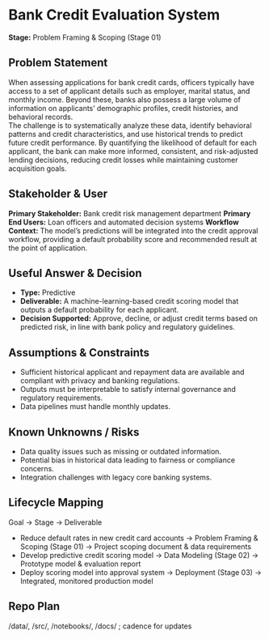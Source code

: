# Bank Credit Evaluation System
**Stage:** Problem Framing & Scoping (Stage 01)

## Problem Statement
When assessing applications for bank credit cards, officers typically have access to a set of applicant details such as employer, marital status, and monthly income. Beyond these, banks also possess a large volume of information on applicants’ demographic profiles, credit histories, and behavioral records.  
The challenge is to systematically analyze these data, identify behavioral patterns and credit characteristics, and use historical trends to predict future credit performance. By quantifying the likelihood of default for each applicant, the bank can make more informed, consistent, and risk-adjusted lending decisions, reducing credit losses while maintaining customer acquisition goals.

## Stakeholder & User
**Primary Stakeholder:** Bank credit risk management department 
**Primary End Users:** Loan officers and automated decision systems
**Workflow Context:** The model’s predictions will be integrated into the credit approval workflow, providing a default probability score and recommended result at the point of application.

## Useful Answer & Decision
- **Type:** Predictive  
- **Deliverable:** A machine-learning-based credit scoring model that outputs a default probability for each applicant.  
- **Decision Supported:** Approve, decline, or adjust credit terms based on predicted risk, in line with bank policy and regulatory guidelines.

## Assumptions & Constraints
- Sufficient historical applicant and repayment data are available and compliant with privacy and banking regulations.
- Outputs must be interpretable to satisfy internal governance and regulatory requirements.
- Data pipelines must handle monthly updates.

## Known Unknowns / Risks
- Data quality issues such as missing or outdated information.
- Potential bias in historical data leading to fairness or compliance concerns.
- Integration challenges with legacy core banking systems.

## Lifecycle Mapping
Goal → Stage → Deliverable
- Reduce default rates in new credit card accounts → Problem Framing & Scoping (Stage 01) → Project scoping document & data requirements
- Develop predictive credit scoring model → Data Modeling (Stage 02) → Prototype model & evaluation report
- Deploy scoring model into approval system → Deployment (Stage 03) → Integrated, monitored production model

## Repo Plan
/data/, /src/, /notebooks/, /docs/ ; cadence for updates
